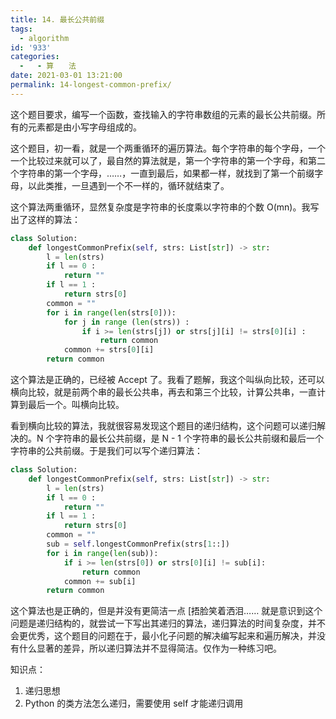 ```yaml
---
title: 14. 最长公共前缀
tags:
  - algorithm
id: '933'
categories:
  -   - 算　　法
date: 2021-03-01 13:21:00
permalink: 14-longest-common-prefix/
---
```


这个题目要求，编写一个函数，查找输入的字符串数组的元素的最长公共前缀。所有的元素都是由小写字母组成的。

这个题目，初一看，就是一个两重循环的遍历算法。每个字符串的每个字母，一个一个比较过来就可以了，最自然的算法就是，第一个字符串的第一个字母，和第二个字符串的第一个字母，……，一直到最后，如果都一样，就找到了第一个前缀字母，以此类推，一旦遇到一个不一样的，循环就结束了。

这个算法两重循环，显然复杂度是字符串的长度乘以字符串的个数 O(mn)。我写出了这样的算法：

```python
class Solution:
    def longestCommonPrefix(self, strs: List[str]) -> str:
        l = len(strs)
        if l == 0 :
            return ""
        if l == 1 :
            return strs[0]
        common = ""
        for i in range(len(strs[0])):
            for j in range (len(strs)) :
                if i >= len(strs[j]) or strs[j][i] != strs[0][i] :
                    return common
            common += strs[0][i]
        return common
```

这个算法是正确的，已经被 Accept 了。我看了题解，我这个叫纵向比较，还可以横向比较，就是前两个串的最长公共串，再去和第三个比较，计算公共串，一直计算到最后一个。叫横向比较。

看到横向比较的算法，我就很容易发现这个题目的递归结构，这个问题可以递归解决的。N 个字符串的最长公共前缀，是 N - 1 个字符串的最长公共前缀和最后一个字符串的公共前缀。于是我们可以写个递归算法：

```python
class Solution:
    def longestCommonPrefix(self, strs: List[str]) -> str:
        l = len(strs)
        if l == 0 :
            return ""
        if l == 1 :
            return strs[0]
        common = ""
        sub = self.longestCommonPrefix(strs[1::])
        for i in range(len(sub)):
            if i >= len(strs[0]) or strs[0][i] != sub[i]:
                return common
            common += sub[i]
        return common
```

这个算法也是正确的，但是并没有更简洁一点 [捂脸笑着洒泪…… 就是意识到这个问题是递归结构的，就尝试一下写出其递归的算法，递归算法的时间复杂度，并不会更优秀，这个题目的问题在于，最小化子问题的解决编写起来和遍历解决，并没有什么显著的差异，所以递归算法并不显得简洁。仅作为一种练习吧。

知识点：

1.  递归思想
2.  Python 的类方法怎么递归，需要使用 self 才能递归调用